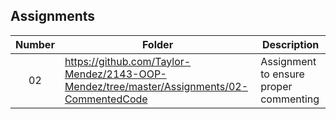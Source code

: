 ## Assignments

| Number | Folder | Description |
| :----: | ------ | ----------- |
| 02 | https://github.com/Taylor-Mendez/2143-OOP-Mendez/tree/master/Assignments/02-CommentedCode | Assignment to ensure proper commenting |
